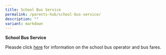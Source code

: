 ```yaml
---
title: School Bus Service
permalink: /parents-hub/school-bus-service/
description: ""
variant: markdown
---
```

**School Bus Service**

Pleasde click [here](/files/Parents'%20Hub/Sch%20Canteen%20and%20Sch%20Bus%20Advert/school_bus_services.pdf) for information on the school bus operator and bus fares.
